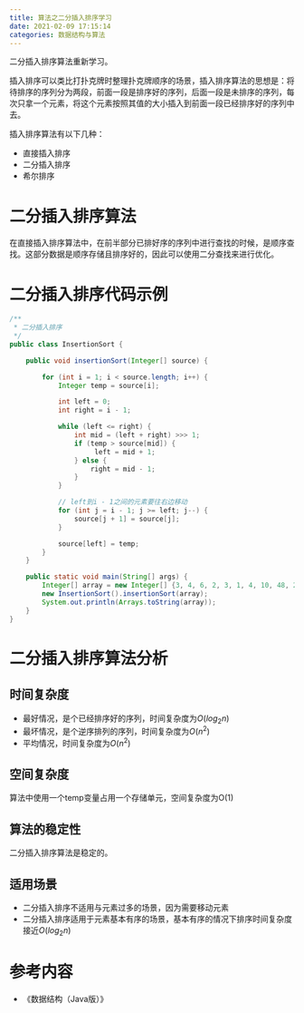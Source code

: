 ```yaml
---
title: 算法之二分插入排序学习
date: 2021-02-09 17:15:14
categories: 数据结构与算法
---
```


 二分插入排序算法重新学习。

<!--more-->


插入排序可以类比打扑克牌时整理扑克牌顺序的场景，插入排序算法的思想是：将待排序的序列分为两段，前面一段是排序好的序列，后面一段是未排序的序列，每次只拿一个元素，将这个元素按照其值的大小插入到前面一段已经排序好的序列中去。

插入排序算法有以下几种：

- 直接插入排序
- 二分插入排序
- 希尔排序

# 二分插入排序算法

在直接插入排序算法中，在前半部分已排好序的序列中进行查找的时候，是顺序查找。这部分数据是顺序存储且排序好的，因此可以使用二分查找来进行优化。

# 二分插入排序代码示例

```java
/**
 * 二分插入排序
 */
public class InsertionSort {

    public void insertionSort(Integer[] source) {

        for (int i = 1; i < source.length; i++) {
            Integer temp = source[i];

            int left = 0;
            int right = i - 1;

            while (left <= right) {
                int mid = (left + right) >>> 1;
                if (temp > source[mid]) {
                     left = mid + 1;
                } else {
                    right = mid - 1;
                }
            }

            // left到i - 1之间的元素要往右边移动
            for (int j = i - 1; j >= left; j--) {
                source[j + 1] = source[j];
            }

            source[left] = temp;
        }
    }

    public static void main(String[] args) {
        Integer[] array = new Integer[] {3, 4, 6, 2, 3, 1, 4, 10, 48, 2, 3, 12, 14};
        new InsertionSort().insertionSort(array);
        System.out.println(Arrays.toString(array));
    }
}
```

# 二分插入排序算法分析

## 时间复杂度

- 最好情况，是个已经排序好的序列，时间复杂度为$O(log_2n)$
- 最坏情况，是个逆序排列的序列，时间复杂度为$O(n^2)$
- 平均情况，时间复杂度为$O(n^2)$

## 空间复杂度

算法中使用一个temp变量占用一个存储单元，空间复杂度为O(1)

## 算法的稳定性

二分插入排序算法是稳定的。

## 适用场景

- 二分插入排序不适用与元素过多的场景，因为需要移动元素
- 二分插入排序适用于元素基本有序的场景，基本有序的情况下排序时间复杂度接近$O(log_2n)$

# 参考内容

- 《数据结构（Java版）》